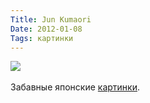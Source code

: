 ```yaml
---
Title: Jun Kumaori
Date: 2012-01-08
Tags: картинки
---
```


<div class="text"><img src="http://dl.dropbox.com/u/140528/site/kmr.jpg" /><br /><br />
Забавные японские <a href="http://www.cgunit.net/search/label/KMR">картинки</a>.</div>